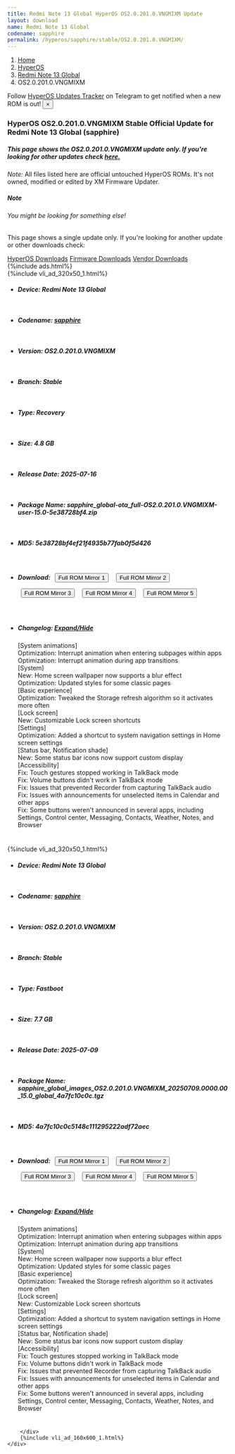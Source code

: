 ```yaml
---
title: Redmi Note 13 Global HyperOS OS2.0.201.0.VNGMIXM Update
layout: download
name: Redmi Note 13 Global
codename: sapphire
permalink: /hyperos/sapphire/stable/OS2.0.201.0.VNGMIXM/
---
```

<nav aria-label="breadcrumb">
    <ol class="breadcrumb">
        <li class="breadcrumb-item"><a href="/">Home</a></li>
        <li class="breadcrumb-item"><a href="/hyperos/">HyperOS</a></li>
        <li class="breadcrumb-item"><a href="/hyperos/sapphire/">Redmi Note 13 Global</a></li>
        <li class="breadcrumb-item active" aria-current="page">OS2.0.201.0.VNGMIXM</li>
    </ol>
</nav>
<div class="alert alert-primary alert-dismissible fade show" role="alert">
    Follow <a href="https://t.me/MIUIUpdatesTracker" class="alert-link">HyperOS Updates Tracker</a> on Telegram to get
    notified when a new ROM is out!
    <button type="button" class="close" data-dismiss="alert" aria-label="Close">
        <span aria-hidden="true">&times;</span>
    </button>
</div>
<div class="col-12 mx-auto">
    <h3 class="title bg-light p-2 rounded">HyperOS OS2.0.201.0.VNGMIXM Stable Official Update for Redmi Note 13 Global (sapphire)</h3>
    <h5>This page shows the OS2.0.201.0.VNGMIXM update only. If you're looking for other updates check
        <a href="/hyperos/sapphire/">here.</a></h5>
    <p><i>Note: </i>All files listed here are official untouched HyperOS ROMs.
        It's not owned, modified or edited by XM Firmware Updater.</p>
    <div class="card">
        <div class="card-body">
            <h5 class="card-title">Note</h5>
            <h6 class="card-subtitle mb-2 text-muted">You might be looking for something else!</h6>
            <p class="card-text">This page shows a single update only.
                If you're looking for another update or other downloads check:</p>
            <a href="/hyperos/" class="card-link">HyperOS Downloads</a>
            <a href="/firmware/" class="card-link">Firmware Downloads</a>
            <a href="/vendor/" class="card-link">Vendor Downloads</a>
        </div>
    </div>
    {%include ads.html%}
    <div class="row justify-content-center">
        <div class="col-10" id="downloads">
                    <div class="card card-body">
            {%include vli_ad_320x50_1.html%}
            <ul class="list-unstyled">
                <li style="padding-bottom: 10px;">
                    <h5><b>Device: </b>Redmi Note 13 Global</h5>
                </li>
                <li style="padding-bottom: 10px;">
                    <h5><b>Codename: </b> <a href="/hyperos/sapphire/" target="_blank">sapphire</a> </h5>
                </li>
                <li style="padding-bottom: 10px;">
                    <h5><b>Version: </b>OS2.0.201.0.VNGMIXM</h5>
                </li>
                <li style="padding-bottom: 10px;">
                    <h5><b>Branch: </b>Stable</h5>
                </li>
                <li style="padding-bottom: 10px;">
                    <h5><b>Type: </b>Recovery</h5>
                </li>
                <li style="padding-bottom: 10px;">
                    <h5><b>Size: </b>4.8 GB</h5>
                </li>
                <li style="padding-bottom: 10px;">
                    <h5><b>Release Date: </b>2025-07-16</h5>
                </li>
                <li style="padding-bottom: 10px;">
                    <h5><b>Package Name: </b><span id="filename" class="text-dark">sapphire_global-ota_full-OS2.0.201.0.VNGMIXM-user-15.0-5e38728bf4.zip</span></h5>
                </li>
                <li style="padding-bottom: 10px;">
                    <h5><b>MD5: </b><span id="md5" class="text-muted">5e38728bf4ef21f4935b77fab0f5d426</span></h5>
                </li>
                <li style="padding-bottom: 10px;">
                    <h5><b>Download: </b> <button type="button" id="download" class="btn btn-primary" style="margin: 7px;" onclick="window.open('https://cdnorg.d.miui.com/OS2.0.201.0.VNGMIXM/sapphire_global-ota_full-OS2.0.201.0.VNGMIXM-user-15.0-5e38728bf4.zip', '_blank');"><i class="fa fa-download"></i> Full ROM Mirror 1</button> <button type="button" id="download" class="btn btn-primary" style="margin: 7px;" onclick="window.open('https://bkt-sgp-miui-ota-update-alisgp.oss-ap-southeast-1.aliyuncs.com/OS2.0.201.0.VNGMIXM/sapphire_global-ota_full-OS2.0.201.0.VNGMIXM-user-15.0-5e38728bf4.zip', '_blank');"><i class="fa fa-download"></i> Full ROM Mirror 2</button> <button type="button" id="download" class="btn btn-primary" style="margin: 7px;" onclick="window.open('https://bn.d.miui.com/OS2.0.201.0.VNGMIXM/sapphire_global-ota_full-OS2.0.201.0.VNGMIXM-user-15.0-5e38728bf4.zip', '_blank');"><i class="fa fa-download"></i> Full ROM Mirror 3</button> <button type="button" id="download" class="btn btn-primary" style="margin: 7px;" onclick="window.open('https://bigota.d.miui.com/OS2.0.201.0.VNGMIXM/sapphire_global-ota_full-OS2.0.201.0.VNGMIXM-user-15.0-5e38728bf4.zip', '_blank');"><i class="fa fa-download"></i> Full ROM Mirror 4</button> <button type="button" id="download" class="btn btn-primary" style="margin: 7px;" onclick="window.open('https://hugeota.d.miui.com/OS2.0.201.0.VNGMIXM/sapphire_global-ota_full-OS2.0.201.0.VNGMIXM-user-15.0-5e38728bf4.zip', '_blank');"><i class="fa fa-download"></i> Full ROM Mirror 5</button></h5>
                </li>
                <li style="padding-bottom: 10px;">
                    <h5><b>Changelog: </b><a href="#sapphire_1_changelog" data-toggle="collapse" role="button"
                            aria-expanded="false" aria-controls="sapphire_1_changelog"> <i class="fa fa-arrow-down"
                                aria-hidden="true"></i> Expand/Hide</a></h5>
                    <div class="collapse" id="sapphire_1_changelog">
                        <p id="changelog_text">[System animations]<br>Optimization: Interrupt animation when entering subpages within apps<br>Optimization: Interrupt animation during app transitions<br>[System]<br>New: Home screen wallpaper now supports a blur effect<br>Optimization: Updated styles for some classic pages<br>[Basic experience]<br>Optimization: Tweaked the Storage refresh algorithm so it activates more often<br>[Lock screen]<br>New: Customizable Lock screen shortcuts<br>[Settings]<br>Optimization: Added a shortcut to system navigation settings in Home screen settings<br>[Status bar, Notification shade]<br>New: Some status bar icons now support custom display<br>[Accessibility]<br>Fix: Touch gestures stopped working in TalkBack mode<br>Fix: Volume buttons didn't work in TalkBack mode<br>Fix: Issues that prevented Recorder from capturing TalkBack audio<br>Fix: Issues with announcements for unselected items in Calendar and other apps<br>Fix: Some buttons weren't announced in several apps, including Settings, Control center, Messaging, Contacts, Weather, Notes, and Browser</p>
                    </div>
                </li>
            </ul>
        </div>
        <div class="card card-body">
            {%include vli_ad_320x50_1.html%}
            <ul class="list-unstyled">
                <li style="padding-bottom: 10px;">
                    <h5><b>Device: </b>Redmi Note 13 Global</h5>
                </li>
                <li style="padding-bottom: 10px;">
                    <h5><b>Codename: </b> <a href="/hyperos/sapphire/" target="_blank">sapphire</a> </h5>
                </li>
                <li style="padding-bottom: 10px;">
                    <h5><b>Version: </b>OS2.0.201.0.VNGMIXM</h5>
                </li>
                <li style="padding-bottom: 10px;">
                    <h5><b>Branch: </b>Stable</h5>
                </li>
                <li style="padding-bottom: 10px;">
                    <h5><b>Type: </b>Fastboot</h5>
                </li>
                <li style="padding-bottom: 10px;">
                    <h5><b>Size: </b>7.7 GB</h5>
                </li>
                <li style="padding-bottom: 10px;">
                    <h5><b>Release Date: </b>2025-07-09</h5>
                </li>
                <li style="padding-bottom: 10px;">
                    <h5><b>Package Name: </b><span id="filename" class="text-dark">sapphire_global_images_OS2.0.201.0.VNGMIXM_20250709.0000.00_15.0_global_4a7fc10c0c.tgz</span></h5>
                </li>
                <li style="padding-bottom: 10px;">
                    <h5><b>MD5: </b><span id="md5" class="text-muted">4a7fc10c0c5148c111295222adf72aec</span></h5>
                </li>
                <li style="padding-bottom: 10px;">
                    <h5><b>Download: </b> <button type="button" id="download" class="btn btn-primary" style="margin: 7px;" onclick="window.open('https://cdnorg.d.miui.com/OS2.0.201.0.VNGMIXM/sapphire_global_images_OS2.0.201.0.VNGMIXM_20250709.0000.00_15.0_global_4a7fc10c0c.tgz', '_blank');"><i class="fa fa-download"></i> Full ROM Mirror 1</button> <button type="button" id="download" class="btn btn-primary" style="margin: 7px;" onclick="window.open('https://bkt-sgp-miui-ota-update-alisgp.oss-ap-southeast-1.aliyuncs.com/OS2.0.201.0.VNGMIXM/sapphire_global_images_OS2.0.201.0.VNGMIXM_20250709.0000.00_15.0_global_4a7fc10c0c.tgz', '_blank');"><i class="fa fa-download"></i> Full ROM Mirror 2</button> <button type="button" id="download" class="btn btn-primary" style="margin: 7px;" onclick="window.open('https://bn.d.miui.com/OS2.0.201.0.VNGMIXM/sapphire_global_images_OS2.0.201.0.VNGMIXM_20250709.0000.00_15.0_global_4a7fc10c0c.tgz', '_blank');"><i class="fa fa-download"></i> Full ROM Mirror 3</button> <button type="button" id="download" class="btn btn-primary" style="margin: 7px;" onclick="window.open('https://bigota.d.miui.com/OS2.0.201.0.VNGMIXM/sapphire_global_images_OS2.0.201.0.VNGMIXM_20250709.0000.00_15.0_global_4a7fc10c0c.tgz', '_blank');"><i class="fa fa-download"></i> Full ROM Mirror 4</button> <button type="button" id="download" class="btn btn-primary" style="margin: 7px;" onclick="window.open('https://hugeota.d.miui.com/OS2.0.201.0.VNGMIXM/sapphire_global_images_OS2.0.201.0.VNGMIXM_20250709.0000.00_15.0_global_4a7fc10c0c.tgz', '_blank');"><i class="fa fa-download"></i> Full ROM Mirror 5</button></h5>
                </li>
                <li style="padding-bottom: 10px;">
                    <h5><b>Changelog: </b><a href="#sapphire_2_changelog" data-toggle="collapse" role="button"
                            aria-expanded="false" aria-controls="sapphire_2_changelog"> <i class="fa fa-arrow-down"
                                aria-hidden="true"></i> Expand/Hide</a></h5>
                    <div class="collapse" id="sapphire_2_changelog">
                        <p id="changelog_text">[System animations]<br>Optimization: Interrupt animation when entering subpages within apps<br>Optimization: Interrupt animation during app transitions<br>[System]<br>New: Home screen wallpaper now supports a blur effect<br>Optimization: Updated styles for some classic pages<br>[Basic experience]<br>Optimization: Tweaked the Storage refresh algorithm so it activates more often<br>[Lock screen]<br>New: Customizable Lock screen shortcuts<br>[Settings]<br>Optimization: Added a shortcut to system navigation settings in Home screen settings<br>[Status bar, Notification shade]<br>New: Some status bar icons now support custom display<br>[Accessibility]<br>Fix: Touch gestures stopped working in TalkBack mode<br>Fix: Volume buttons didn't work in TalkBack mode<br>Fix: Issues that prevented Recorder from capturing TalkBack audio<br>Fix: Issues with announcements for unselected items in Calendar and other apps<br>Fix: Some buttons weren't announced in several apps, including Settings, Control center, Messaging, Contacts, Weather, Notes, and Browser</p>
                    </div>
                </li>
            </ul>
        </div>

        </div>
        {%include vli_ad_160x600_1.html%}
    </div>
</div>
